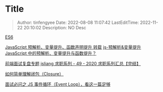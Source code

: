 # Title <!-- omit in toc -->

> Author: tinfengyee
> Date: 2022-08-08 11:07:42
> LastEditTime: 2022-11-22 20:10:02
> Description: NO Desc

[ES6](https://blog.csdn.net/weixin_44154094/category_11146395.html)

[JavaScript 预解析、变量提升、函数声明提升 转载](https://blog.51cto.com/u_15127674/3480865)
[js-预解析&变量提升](https://juejin.cn/post/7061787694090682375)
[JavaScript 中的预解析、变量提升与函数提升？](https://juejin.cn/post/7063465755420917791)

[前端面试复盘专题](https://juejin.cn/post/6952491054100807694)
[jsliang 求职系列 - 49 - 2020 求职系列汇总【完结】](https://juejin.cn/post/6908493793213808647)



[如何简单理解闭包（Closure）](https://juejin.cn/post/6977648266695409672)

[面试必问之 JS 事件循环（Event Loop），看这一篇足够](https://mp.weixin.qq.com/s?__biz=Mzg2ODQ1OTExOA==&mid=2247501120&idx=1&sn=6e650e08eb0fbf625014afaddf420301&chksm=cea97241f9defb577c1540266a8a23f52052ecf8f093401bf6ee0ee22e43316b72d74cc4a33b&scene=186&subscene=90&exptype=&rd2werd=1&key=c0fe9def90ceb82b480f44eb8fa8f124de96ae8dc9ef553f351021a5ae7b924c03a86023bb6f3863e39835584c248db35c746522e9f0f74806416e54fabe089216614da4a5d1de5ae6186306fb44198da847e0e16f6de0ec212b8c2de3a1c55cc0bab2672c95c45dd1e9f8f9114dacac80d2cc6a5a48c812e6909de0e93b7a46&ascene=14&uin=ODM0Mjg5ODE3&devicetype=Windows+11+x64&version=63080021&lang=zh_CN&exportkey=n_ChQIAhIQewI0gg8CK2mi3mRcDO123RL0AQIE97dBBAEAAAAAAA3PMcFA4XUAAAAOpnltbLcz9gKNyK89dVj08Jbd2IE9gE1qT1BZIfw5ZkXPcZsX7NJBIIxkezDNV%2Bgh6udQ0Lnh%2FrA8eqmj7WF1i%2FDadStJKkhnJY%2BJjuW4l3kKOvaCEl9NtM5cg%2BXWNJ5YYp233rMkpuuhcgRj1bfzvPX1IH8%2F0x82AEKTaKybTv3U2Ip6VSeSfJBCDz%2BnmcBYEP5vmkj4wLdaHDVIXeH3MR8DWzFAMqjQfZufhSa1QZa3jXaimsZKbefJKDd3dHk3hlI9%2Fx3Nm3ROkTAemnZ8VhG%2Bam%2FT7Sofkzbx6tc%3D&acctmode=0&pass_ticket=C6FweehVlT%2FzPJShIzs8oCuh6poOTOCBXhAHw220Xpcf69%2F3OGFTfX97CWgMpOvO&wx_header=1&fontgear=2)
